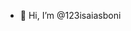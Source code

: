 - 👋 Hi, I’m @123isaiasboni

<!---
123isaiasboni/123isaiasboni is a ✨ special ✨ repository because its `README.md` (this file) appears on your GitHub profile.
You can click the Preview link to take a look at your changes.
--->

